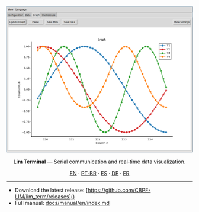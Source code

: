 <div align="center">

<img src="docs/images/graph.png" alt="Lim Terminal" width="640" />

</div>

<p align="center"><b>Lim Terminal</b> — Serial communication and real‑time data visualization.</p>

<p align="center">
  <a href="docs/README_en.md">EN</a> ·
  <a href="docs/README_pt-br.md">PT‑BR</a> ·
  <a href="docs/README_es.md">ES</a> ·
  <a href="docs/README_de.md">DE</a> ·
  <a href="docs/README_fr.md">FR</a>
</p>

---

- Download the latest release: [https://github.com/CBPF-LIM/lim_term/releases]()
- Full manual: [docs/manual/en/index.md]()
